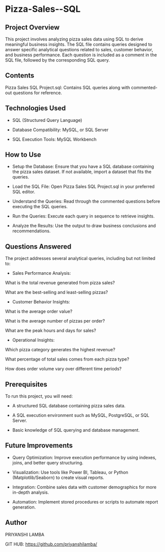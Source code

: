 # Pizza-Sales--SQL

## Project Overview
This project involves analyzing pizza sales data using SQL to derive meaningful business insights. The SQL file contains queries designed to answer specific analytical questions related to sales, customer behavior, and business performance. Each question is included as a comment in the SQL file, followed by the corresponding SQL query.
## Contents
Pizza Sales SQL Project.sql: Contains SQL queries along with commented-out questions for reference.
## Technologies Used
- SQL (Structured Query Language)

- Database Compatibility: MySQL, or SQL Server 

- SQL Execution Tools: MySQL Workbench
## How to Use
- Setup the Database: Ensure that you have a SQL database containing the pizza sales dataset. If not available, import a dataset that fits the queries.

- Load the SQL File: Open Pizza Sales SQL Project.sql in your preferred SQL editor.

- Understand the Queries: Read through the commented questions before executing the SQL queries.

- Run the Queries: Execute each query in sequence to retrieve insights.

- Analyze the Results: Use the output to draw business conclusions and recommendations.
## Questions Answered
The project addresses several analytical queries, including but not limited to:

- Sales Performance Analysis:

What is the total revenue generated from pizza sales?

What are the best-selling and least-selling pizzas?

- Customer Behavior Insights:

What is the average order value?

What is the average number of pizzas per order?

What are the peak hours and days for sales?

- Operational Insights:

Which pizza category generates the highest revenue?

What percentage of total sales comes from each pizza type?

How does order volume vary over different time periods?
## Prerequisites
To run this project, you will need:

- A structured SQL database containing pizza sales data.

- A SQL execution environment such as MySQL, PostgreSQL, or SQL Server.

- Basic knowledge of SQL querying and database management.
## Future Improvements
- Query Optimization: Improve execution performance by using indexes, joins, and better query structuring.

- Visualization: Use tools like Power BI, Tableau, or Python (Matplotlib/Seaborn) to create visual reports.

- Integration: Combine sales data with customer demographics for more in-depth analysis.

- Automation: Implement stored procedures or scripts to automate report generation.
## Author
PRIYANSHI LAMBA

GIT HUB: https://github.com/priyanshilamba/
